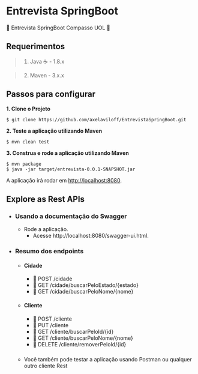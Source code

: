 # Entrevista SpringBoot
:rocket: Entrevista SpringBoot Compasso UOL :rocket:

## Requerimentos

> 1. Java :coffee: - 1.8.x

> 2. Maven - 3.x.x

## Passos para configurar

**1. Clone o Projeto**

```shell
$ git clone https://github.com/axelaviloff/EntrevistaSpringBoot.git
```

**2. Teste a aplicação utilizando Maven**
```shell
$ mvn clean test

```

**3. Construa e rode a aplicação utilizando Maven**

```shell
$ mvn package
$ java -jar target/entrevista-0.0.1-SNAPSHOT.jar
```

A aplicação irá rodar em <http://localhost:8080>.

## Explore as Rest APIs
* ### Usando a documentação do Swagger
   *  Rode a aplicação.
      * Acesse http://localhost:8080/swagger-ui.html.
      
* ### Resumo dos endpoints
   *  #### Cidade
       * :green_book: POST /cidade
       * :blue_book: GET /cidade/buscarPeloEstado/{estado}
       * :blue_book: GET /cidade/buscarPeloNome/{nome}

  *  #### Cliente
       * :green_book: POST /cliente
       * :orange_book: PUT /cliente
       * :blue_book: GET /cliente/buscarPeloId/{id}
       * :blue_book: GET /cliente/buscarPeloNome/{nome}
       * :closed_book: DELETE /cliente/removerPeloId/{id}
   #####
   * Você também pode testar a aplicação usando Postman ou qualquer outro cliente Rest

